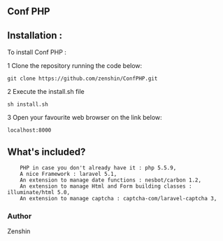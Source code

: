 ## Conf PHP

## Installation :

To install Conf PHP :

1 Clone the repository running the code below:

    git clone https://github.com/zenshin/ConfPHP.git

2 Execute the install.sh file

    sh install.sh

3 Open your favourite web browser on the link below:

    localhost:8000

## What's included?
        PHP in case you don't already have it : php 5.5.9,
        A nice Framework : laravel 5.1,
        An extension to manage date functions : nesbot/carbon 1.2,
        An extension to manage Html and Form building classes : illuminate/html 5.0,
        An extension to manage captcha : captcha-com/laravel-captcha 3,
### Author

Zenshin